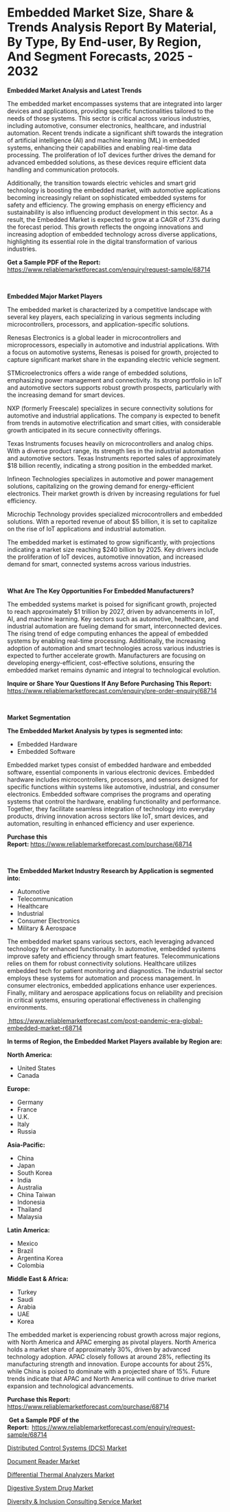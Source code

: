 <p><h1>Embedded Market Size, Share & Trends Analysis Report By Material, By Type, By End-user, By Region, And Segment Forecasts, 2025 - 2032</h1></p><p><strong>Embedded Market Analysis and Latest Trends</strong></p>
<p><p>The embedded market encompasses systems that are integrated into larger devices and applications, providing specific functionalities tailored to the needs of those systems. This sector is critical across various industries, including automotive, consumer electronics, healthcare, and industrial automation. Recent trends indicate a significant shift towards the integration of artificial intelligence (AI) and machine learning (ML) in embedded systems, enhancing their capabilities and enabling real-time data processing. The proliferation of IoT devices further drives the demand for advanced embedded solutions, as these devices require efficient data handling and communication protocols.</p><p>Additionally, the transition towards electric vehicles and smart grid technology is boosting the embedded market, with automotive applications becoming increasingly reliant on sophisticated embedded systems for safety and efficiency. The growing emphasis on energy efficiency and sustainability is also influencing product development in this sector. As a result, the Embedded Market is expected to grow at a CAGR of 7.3% during the forecast period. This growth reflects the ongoing innovations and increasing adoption of embedded technology across diverse applications, highlighting its essential role in the digital transformation of various industries.</p></p>
<p><strong>Get a Sample PDF of the Report:&nbsp;</strong> <a href="https://www.reliablemarketforecast.com/enquiry/request-sample/68714?utm_campaign=1888&utm_medium=2&utm_source=Github&utm_content=ia&utm_term=30032025&utm_id=embedded">https://www.reliablemarketforecast.com/enquiry/request-sample/68714</a></p>
<p>&nbsp;</p>
<p><strong>Embedded Major Market Players</strong></p>
<p><p>The embedded market is characterized by a competitive landscape with several key players, each specializing in various segments including microcontrollers, processors, and application-specific solutions.</p><p>Renesas Electronics is a global leader in microcontrollers and microprocessors, especially in automotive and industrial applications. With a focus on automotive systems, Renesas is poised for growth, projected to capture significant market share in the expanding electric vehicle segment.</p><p>STMicroelectronics offers a wide range of embedded solutions, emphasizing power management and connectivity. Its strong portfolio in IoT and automotive sectors supports robust growth prospects, particularly with the increasing demand for smart devices.</p><p>NXP (formerly Freescale) specializes in secure connectivity solutions for automotive and industrial applications. The company is expected to benefit from trends in automotive electrification and smart cities, with considerable growth anticipated in its secure connectivity offerings.</p><p>Texas Instruments focuses heavily on microcontrollers and analog chips. With a diverse product range, its strength lies in the industrial automation and automotive sectors. Texas Instruments reported sales of approximately $18 billion recently, indicating a strong position in the embedded market.</p><p>Infineon Technologies specializes in automotive and power management solutions, capitalizing on the growing demand for energy-efficient electronics. Their market growth is driven by increasing regulations for fuel efficiency.</p><p>Microchip Technology provides specialized microcontrollers and embedded solutions. With a reported revenue of about $5 billion, it is set to capitalize on the rise of IoT applications and industrial automation.</p><p>The embedded market is estimated to grow significantly, with projections indicating a market size reaching $240 billion by 2025. Key drivers include the proliferation of IoT devices, automotive innovation, and increased demand for smart, connected systems across various industries.</p></p>
<p>&nbsp;</p>
<p><strong>What Are The Key Opportunities For Embedded Manufacturers?</strong></p>
<p><p>The embedded systems market is poised for significant growth, projected to reach approximately $1 trillion by 2027, driven by advancements in IoT, AI, and machine learning. Key sectors such as automotive, healthcare, and industrial automation are fueling demand for smart, interconnected devices. The rising trend of edge computing enhances the appeal of embedded systems by enabling real-time processing. Additionally, the increasing adoption of automation and smart technologies across various industries is expected to further accelerate growth. Manufacturers are focusing on developing energy-efficient, cost-effective solutions, ensuring the embedded market remains dynamic and integral to technological evolution.</p></p>
<p><strong>Inquire or Share Your Questions If Any Before Purchasing This Report:</strong> <a href="https://www.reliablemarketforecast.com/enquiry/pre-order-enquiry/68714?utm_campaign=1888&utm_medium=2&utm_source=Github&utm_content=ia&utm_term=30032025&utm_id=embedded">https://www.reliablemarketforecast.com/enquiry/pre-order-enquiry/68714</a></p>
<p>&nbsp;</p>
<p><strong>Market Segmentation</strong></p>
<p><strong>The Embedded Market Analysis by types is segmented into:</strong></p>
<p><ul><li>Embedded Hardware</li><li>Embedded Software</li></ul></p>
<p><p>Embedded market types consist of embedded hardware and embedded software, essential components in various electronic devices. Embedded hardware includes microcontrollers, processors, and sensors designed for specific functions within systems like automotive, industrial, and consumer electronics. Embedded software comprises the programs and operating systems that control the hardware, enabling functionality and performance. Together, they facilitate seamless integration of technology into everyday products, driving innovation across sectors like IoT, smart devices, and automation, resulting in enhanced efficiency and user experience.</p></p>
<p><strong>Purchase this Report:&nbsp;</strong><a href="https://www.reliablemarketforecast.com/purchase/68714?utm_campaign=1888&utm_medium=2&utm_source=Github&utm_content=ia&utm_term=30032025&utm_id=embedded">https://www.reliablemarketforecast.com/purchase/68714</a></p>
<p>&nbsp;</p>
<p><strong>The Embedded Market Industry Research by Application is segmented into:</strong></p>
<p><ul><li>Automotive</li><li>Telecommunication</li><li>Healthcare</li><li>Industrial</li><li>Consumer Electronics</li><li>Military & Aerospace</li></ul></p>
<p><p>The embedded market spans various sectors, each leveraging advanced technology for enhanced functionality. In automotive, embedded systems improve safety and efficiency through smart features. Telecommunications relies on them for robust connectivity solutions. Healthcare utilizes embedded tech for patient monitoring and diagnostics. The industrial sector employs these systems for automation and process management. In consumer electronics, embedded applications enhance user experiences. Finally, military and aerospace applications focus on reliability and precision in critical systems, ensuring operational effectiveness in challenging environments.</p></p>
<p><a href="https://www.reliablemarketforecast.com/post-pandemic-era-global-embedded-market-r68714?utm_campaign=1888&utm_medium=2&utm_source=Github&utm_content=ia&utm_term=30032025&utm_id=embedded">&nbsp;https://www.reliablemarketforecast.com/post-pandemic-era-global-embedded-market-r68714</a></p>
<p><strong>In terms of Region, the Embedded Market Players available by Region are:</strong></p>
<p>
    <p> <strong> North America: </strong>
        <ul>
            <li>United States</li>
            <li>Canada</li>
        </ul>
        </p> 
    <p> <strong> Europe: </strong>
        <ul>
            <li>Germany</li>
            <li>France</li>
            <li>U.K.</li>
            <li>Italy</li>
            <li>Russia</li>
        </ul>
        </p> 
    <p> <strong> Asia-Pacific: </strong>
        <ul>
            <li>China</li>
            <li>Japan</li>
            <li>South Korea</li>
            <li>India</li>
            <li>Australia</li>
            <li>China Taiwan</li>
            <li>Indonesia</li>
            <li>Thailand</li>
            <li>Malaysia</li>
        </ul>
        </p> 
    <p> <strong> Latin America: </strong>
        <ul>
            <li>Mexico</li>
            <li>Brazil</li>
            <li>Argentina Korea</li>
            <li>Colombia</li>
        </ul>
        </p> 
    <p> <strong> Middle East & Africa: </strong>
        <ul>
            <li>Turkey</li>
            <li>Saudi</li>
            <li>Arabia</li>
            <li>UAE</li>
            <li>Korea</li>
        </ul>
    </p>
    </p>
<p><p>The embedded market is experiencing robust growth across major regions, with North America and APAC emerging as pivotal players. North America holds a market share of approximately 30%, driven by advanced technology adoption. APAC closely follows at around 28%, reflecting its manufacturing strength and innovation. Europe accounts for about 25%, while China is poised to dominate with a projected share of 15%. Future trends indicate that APAC and North America will continue to drive market expansion and technological advancements.</p></p>
<p><strong>Purchase this Report: </strong><a href="https://www.reliablemarketforecast.com/purchase/68714?utm_campaign=1888&utm_medium=2&utm_source=Github&utm_content=ia&utm_term=30032025&utm_id=embedded">https://www.reliablemarketforecast.com/purchase/68714</a></p>
<p>&nbsp;<strong>Get a Sample PDF of the Report:&nbsp;&nbsp;</strong><a href="https://www.reliablemarketforecast.com/enquiry/request-sample/68714?utm_campaign=1888&utm_medium=2&utm_source=Github&utm_content=ia&utm_term=30032025&utm_id=embedded">https://www.reliablemarketforecast.com/enquiry/request-sample/68714</a></p>
<p><strong></strong></p>
<p><p><a href="https://github.com/abararybar2x/Market-Research-Report-List-1/blob/main/distributed-control-systems-dcs-market.md?utm_campaign=1888&utm_medium=2&utm_source=Github&utm_content=ia&utm_term=30032025&utm_id=embedded">Distributed Control Systems (DCS) Market</a></p><p><a href="https://github.com/nicoletavirag/Market-Research-Report-List-5/blob/main/document-reader-market.md?utm_campaign=1888&utm_medium=2&utm_source=Github&utm_content=ia&utm_term=30032025&utm_id=embedded">Document Reader Market</a></p><p><a href="https://github.com/parthplagaf6/Market-Research-Report-List-1/blob/main/differential-thermal-analyzers-market.md?utm_campaign=1888&utm_medium=2&utm_source=Github&utm_content=ia&utm_term=30032025&utm_id=embedded">Differential Thermal Analyzers Market</a></p><p><a href="https://github.com/estaykaleslo/Market-Research-Report-List-1/blob/main/digestive-system-drug-market.md?utm_campaign=1888&utm_medium=2&utm_source=Github&utm_content=ia&utm_term=30032025&utm_id=embedded">Digestive System Drug Market</a></p><p><a href="https://github.com/shamprenadw7/Market-Research-Report-List-1/blob/main/diversity-inclusion-consulting-service-market.md?utm_campaign=1888&utm_medium=2&utm_source=Github&utm_content=ia&utm_term=30032025&utm_id=embedded">Diversity & Inclusion Consulting Service Market</a></p></p>